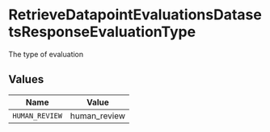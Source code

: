 # RetrieveDatapointEvaluationsDatasetsResponseEvaluationType

The type of evaluation


## Values

| Name           | Value          |
| -------------- | -------------- |
| `HUMAN_REVIEW` | human_review   |